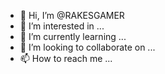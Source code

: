 - 👋 Hi, I’m @RAKESGAMER
- 👀 I’m interested in ...
- 🌱 I’m currently learning ...
- 💞️ I’m looking to collaborate on ...
- 📫 How to reach me ...

<!---
RAKESGAMER/RAKESGAMER is a ✨ special ✨ repository because its `README.md` (this file) appears on your GitHub profile.
You can click the Preview link to take a look at your changes.
--->

